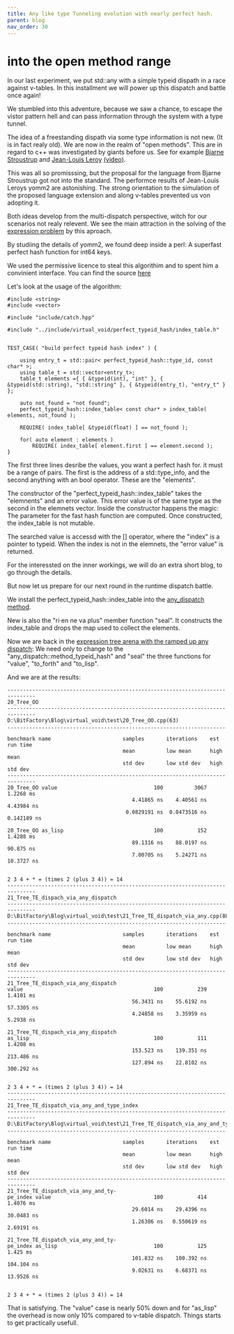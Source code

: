 ```yaml
---
title: Any like type Tunneling evolution with nearly perfect hash.
parent: blog
nav_order: 30
---
```


# into the open method range

In our last experiment, we put std::any with a simple typeid dispath in a race against v-tables. 
In this installment we will power up this dispatch and battle once again!

We stumbled into this adventure, because we saw a chance, to escape the vistor pattern hell and can pass information through the system with a type tunnel.

The idea of a freestanding dispath via some type information is not new. (It is in fact realy old).
We are now in the realm of "open methods". This are in regard to c++ was investigated by giants before us. See for example [Bjarne Stroustrup](https://www.stroustrup.com/multimethods.pdf) and 
[Jean-Louis Leroy](https://github.com/jll63/yomm2) [(video)](https://www.youtube.com/watch?v=xkxo0lah51s).

This was all so promisssing, but the proposal for the language from Bjarne Stroustrup got not into the standard.
The performce results of Jean-Louis Leroys yomm2 are astonishing. The strong orientation to the simulation of the proposed language extension and along v-tables prevented us von adopting it.

Both ideas develop from the multi-dispatch perspective, witch for our scenarios not realy relevent.
We see the main attraction in the solving of the [expression problem](https://en.wikipedia.org/wiki/Expression_problem) by this aproach.

By studiing the details of yomm2, we found deep inside a perl: A superfast perfect hash function for int64 keys. 

We used the permissive licence to steal this algorithim and to spent him a convinient interface.
You can find the source [here](https://github.com/andreaspfaffenbichler/virtual_void/blob/master/include/virtual_void/perfect_typeid_hash/index_table.h)

Let's look at the usage of the algorithm:
```
#include <string>
#include <vector>

#include "include/catch.hpp"

#include "../include/virtual_void/perfect_typeid_hash/index_table.h"


TEST_CASE( "build perfect typeid hash index" ) {

	using entry_t = std::pair< perfect_typeid_hash::type_id, const char* >;
	using table_t = std::vector<entry_t>;
	table_t elements ={ { &typeid(int), "int" }, { &typeid(std::string), "std::string" }, { &typeid(entry_t), "entry_t" } }; 

	auto not_found = "not found";
	perfect_typeid_hash::index_table< const char* > index_table( elements, not_found );

	REQUIRE( index_table[ &typeid(float) ] == not_found );

	for( auto element : elements )
		REQUIRE( index_table[ element.first ] == element.second );
}
```

The first  three lines desribe the values, you want a perfect hash for.
it must be a range of pairs. The first is the address of a std::type_info, and the second anything with an bool operator.
These are the "elements".

The constructor of the "perfect_typeid_hash::index_table" takes the "elemnents" and an error value. This error value is of the same type as the second in the elemnets vector.
Inside the constructor happens the magic: The parameter for the fast hash function are computed. 
Once constructed, the index_table is not mutable.

The searched value is accessd with the [] operator, where the "index" is a pointer to typeid. When the index is not in the elemnets, the "error value" is returned.

For the interessted on the inner workings, we will do an extra short blog, to go through the details.

But now let us prepare for our next round in the runtime dispatch battle.

We install the perfect_typeid_hash::index_table into the [any_dispatch method](https://github.com/andreaspfaffenbichler/virtual_void/blob/master/include/virtual_void/any_dispatch/method_typeid_hash.h).

New is also the "ri·en ne va plus" member function "seal". It constructs the index_table and drops the map used to collect the elements.

Now we are back in the [expression tree arena with the ramped up any dispatch](https://github.com/andreaspfaffenbichler/virtual_void/blob/master/test/21_Tree_TE_dispatch_via_any_and_type_index.cpp):
We need only to change to the "any_dispatch::method_typeid_hash" and "seal" the three functions for "value", "to_forth" and "to_lisp".

And we are at the results:
```
-------------------------------------------------------------------------------
20_Tree_OO
-------------------------------------------------------------------------------
D:\BitFactory\Blog\virtual_void\test\20_Tree_OO.cpp(63)
...............................................................................

benchmark name                       samples       iterations    est run time
                                     mean          low mean      high mean
                                     std dev       low std dev   high std dev
-------------------------------------------------------------------------------
20_Tree_OO value                               100          3067     1.2268 ms
                                        4.41865 ns    4.40561 ns    4.43984 ns
                                      0.0829191 ns  0.0473516 ns   0.142189 ns

20_Tree_OO as_lisp                             100           152     1.4288 ms
                                        89.1316 ns    88.0197 ns     90.875 ns
                                        7.00705 ns    5.24271 ns    10.3727 ns


2 3 4 + * = (times 2 (plus 3 4)) = 14
-------------------------------------------------------------------------------
21_Tree_TE_dispach_via_any_dispatch
-------------------------------------------------------------------------------
D:\BitFactory\Blog\virtual_void\test\21_Tree_TE_dispatch_via_any.cpp(88)
...............................................................................

benchmark name                       samples       iterations    est run time
                                     mean          low mean      high mean
                                     std dev       low std dev   high std dev
-------------------------------------------------------------------------------
21_Tree_TE_dispach_via_any_dispatch
value                                          100           239     1.4101 ms
                                        56.3431 ns    55.6192 ns    57.3305 ns
                                        4.24858 ns    3.35959 ns     5.2938 ns

21_Tree_TE_dispach_via_any_dispatch
as_lisp                                        100           111     1.4208 ms
                                        153.523 ns    139.351 ns    213.486 ns
                                        127.894 ns    22.8102 ns    300.292 ns


2 3 4 + * = (times 2 (plus 3 4)) = 14
-------------------------------------------------------------------------------
21_Tree_TE_dispatch_via_any_and_type_index
-------------------------------------------------------------------------------
D:\BitFactory\Blog\virtual_void\test\21_Tree_TE_dispatch_via_any_and_type_index.cpp(88)
...............................................................................

benchmark name                       samples       iterations    est run time
                                     mean          low mean      high mean
                                     std dev       low std dev   high std dev
-------------------------------------------------------------------------------
21_Tree_TE_dispatch_via_any_and_ty-
pe_index value                                 100           414     1.4076 ms
                                        29.6014 ns    29.4396 ns    30.0483 ns
                                        1.26386 ns   0.550619 ns    2.69191 ns

21_Tree_TE_dispatch_via_any_and_ty-
pe_index as_lisp                               100           125      1.425 ms
                                        101.832 ns    100.392 ns    104.104 ns
                                        9.02631 ns    6.68371 ns    13.9526 ns


2 3 4 + * = (times 2 (plus 3 4)) = 14
```

That is satisfying. The "value" case is nearly 50% down and for "as_lisp" the overhead is now only 10% compared to v-table dispatch.
Things starts to get practically usefull.











